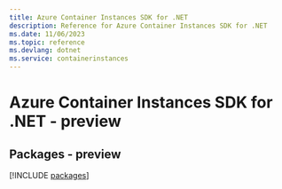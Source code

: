 ```yaml
---
title: Azure Container Instances SDK for .NET
description: Reference for Azure Container Instances SDK for .NET
ms.date: 11/06/2023
ms.topic: reference
ms.devlang: dotnet
ms.service: containerinstances
---
```

# Azure Container Instances SDK for .NET - preview
## Packages - preview
[!INCLUDE [packages](container-instances-index.md)]